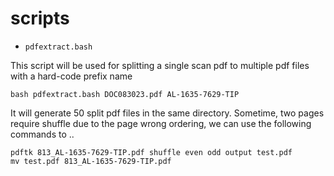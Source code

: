 # scripts

* `pdfextract.bash`

This script will be used for splitting a single scan pdf to multiple pdf files with a hard-code prefix name

```
bash pdfextract.bash DOC083023.pdf AL-1635-7629-TIP
```

It will generate 50 split pdf files in the same directory. Sometime, two pages require shuffle due to the page wrong ordering, 
we can use the following commands to ..

```
pdftk 813_AL-1635-7629-TIP.pdf shuffle even odd output test.pdf
mv test.pdf 813_AL-1635-7629-TIP.pdf
```

